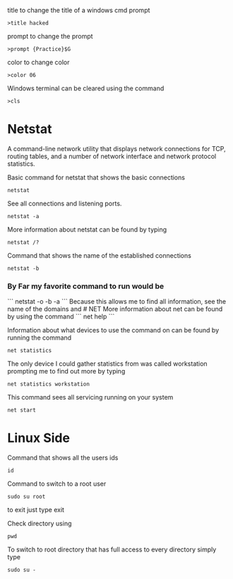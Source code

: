 title to change the title of a windows cmd prompt
```
>title hacked
```

prompt to change the prompt
```
>prompt {Practice}$G
```

color to change color 
```
>color 06
```

Windows terminal can be cleared using the command
```
>cls 
```

# Netstat
A command-line network utility that displays network connections for TCP, routing tables, and a number of network interface and network protocol statistics.

Basic command for netstat that shows the basic connections 
```
netstat 
```

See all connections and listening ports.
```
netstat -a
```

More information about netstat can be found by typing 
```
netstat /?
```

Command that shows the name of the established connections
```
netstat -b
```

<h3> By Far my favorite command to run would be </h3>
```
netstat -o -b -a
```
Because this allows me to find all information, see the name of the domains and 
# NET
More information about net can be found by using the command 
```
net help
```

Information about what devices to use the command on can be found by running the command 
```
net statistics
```

The only device I could gather statistics from was called workstation prompting me to find out more by typing 
```
net statistics workstation
```

This command sees all servicing running on your system
```
net start
```


# Linux Side

Command that shows all the users ids 
```
id
```

Command to switch to a root user 
```
sudo su root
```
to exit just type exit 

Check directory using 
```
pwd
```

To switch to root directory that has full access to every directory simply type
```
sudo su -
```